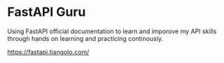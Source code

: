 # FastAPI Guru

Using FastAPI official documentation to learn and imporove my API skills through hands on learning and practicing continously.

<https://fastapi.tiangolo.com/>
